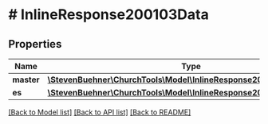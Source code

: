 # # InlineResponse200103Data

## Properties

Name | Type | Description | Notes
------------ | ------------- | ------------- | -------------
**master** | [**\StevenBuehner\ChurchTools\Model\InlineResponse200103DataMaster[]**](InlineResponse200103DataMaster.md) |  |
**es** | [**\StevenBuehner\ChurchTools\Model\InlineResponse200103DataMaster[]**](InlineResponse200103DataMaster.md) |  |

[[Back to Model list]](../../README.md#models) [[Back to API list]](../../README.md#endpoints) [[Back to README]](../../README.md)
